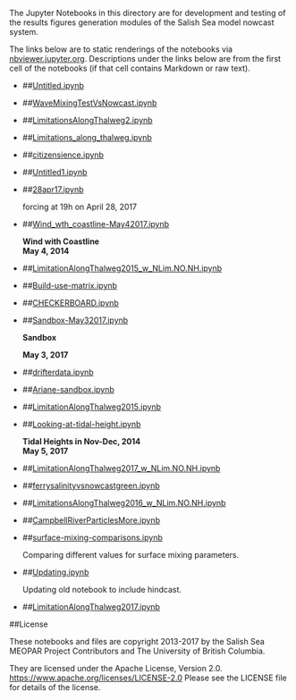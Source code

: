 The Jupyter Notebooks in this directory are for development and testing of
the results figures generation modules of the Salish Sea model nowcast system.

The links below are to static renderings of the notebooks via
[nbviewer.jupyter.org](https://nbviewer.jupyter.org/).
Descriptions under the links below are from the first cell of the notebooks
(if that cell contains Markdown or raw text).

* ##[Untitled.ipynb](https://nbviewer.jupyter.org/urls/bitbucket.org/salishsea/analysis-vicky/raw/tip/notebooks/Untitled.ipynb)  
    
* ##[WaveMixingTestVsNowcast.ipynb](https://nbviewer.jupyter.org/urls/bitbucket.org/salishsea/analysis-vicky/raw/tip/notebooks/WaveMixingTestVsNowcast.ipynb)  
    
* ##[LimitationsAlongThalweg2.ipynb](https://nbviewer.jupyter.org/urls/bitbucket.org/salishsea/analysis-vicky/raw/tip/notebooks/LimitationsAlongThalweg2.ipynb)  
    
* ##[Limitations_along_thalweg.ipynb](https://nbviewer.jupyter.org/urls/bitbucket.org/salishsea/analysis-vicky/raw/tip/notebooks/Limitations_along_thalweg.ipynb)  
    
* ##[citizensience.ipynb](https://nbviewer.jupyter.org/urls/bitbucket.org/salishsea/analysis-vicky/raw/tip/notebooks/citizensience.ipynb)  
    
* ##[Untitled1.ipynb](https://nbviewer.jupyter.org/urls/bitbucket.org/salishsea/analysis-vicky/raw/tip/notebooks/Untitled1.ipynb)  
    
* ##[28apr17.ipynb](https://nbviewer.jupyter.org/urls/bitbucket.org/salishsea/analysis-vicky/raw/tip/notebooks/28apr17.ipynb)  
    
    forcing at 19h on April 28, 2017  

* ##[Wind_wth_coastline-May42017.ipynb](https://nbviewer.jupyter.org/urls/bitbucket.org/salishsea/analysis-vicky/raw/tip/notebooks/Wind_wth_coastline-May42017.ipynb)  
    
    **Wind with Coastline**  
    **May 4, 2014**  

* ##[LimitationAlongThalweg2015_w_NLim.NO.NH.ipynb](https://nbviewer.jupyter.org/urls/bitbucket.org/salishsea/analysis-vicky/raw/tip/notebooks/LimitationAlongThalweg2015_w_NLim.NO.NH.ipynb)  
    
* ##[Build-use-matrix.ipynb](https://nbviewer.jupyter.org/urls/bitbucket.org/salishsea/analysis-vicky/raw/tip/notebooks/Build-use-matrix.ipynb)  
    
* ##[CHECKERBOARD.ipynb](https://nbviewer.jupyter.org/urls/bitbucket.org/salishsea/analysis-vicky/raw/tip/notebooks/CHECKERBOARD.ipynb)  
    
* ##[Sandbox-May32017.ipynb](https://nbviewer.jupyter.org/urls/bitbucket.org/salishsea/analysis-vicky/raw/tip/notebooks/Sandbox-May32017.ipynb)  
    
    **Sandbox**  
      
    **May 3, 2017**  
      


* ##[drifterdata.ipynb](https://nbviewer.jupyter.org/urls/bitbucket.org/salishsea/analysis-vicky/raw/tip/notebooks/drifterdata.ipynb)  
    
* ##[Ariane-sandbox.ipynb](https://nbviewer.jupyter.org/urls/bitbucket.org/salishsea/analysis-vicky/raw/tip/notebooks/Ariane-sandbox.ipynb)  
    
* ##[LimitationAlongThalweg2015.ipynb](https://nbviewer.jupyter.org/urls/bitbucket.org/salishsea/analysis-vicky/raw/tip/notebooks/LimitationAlongThalweg2015.ipynb)  
    
* ##[Looking-at-tidal-height.ipynb](https://nbviewer.jupyter.org/urls/bitbucket.org/salishsea/analysis-vicky/raw/tip/notebooks/Looking-at-tidal-height.ipynb)  
    
    **Tidal Heights in Nov-Dec, 2014**  
    **May 5, 2017**  

* ##[LimitationAlongThalweg2017_w_NLim.NO.NH.ipynb](https://nbviewer.jupyter.org/urls/bitbucket.org/salishsea/analysis-vicky/raw/tip/notebooks/LimitationAlongThalweg2017_w_NLim.NO.NH.ipynb)  
    
* ##[ferrysalinityvsnowcastgreen.ipynb](https://nbviewer.jupyter.org/urls/bitbucket.org/salishsea/analysis-vicky/raw/tip/notebooks/ferrysalinityvsnowcastgreen.ipynb)  
    
* ##[LimitationsAlongThalweg2016_w_NLim.NO.NH.ipynb](https://nbviewer.jupyter.org/urls/bitbucket.org/salishsea/analysis-vicky/raw/tip/notebooks/LimitationsAlongThalweg2016_w_NLim.NO.NH.ipynb)  
    
* ##[CampbellRiverParticlesMore.ipynb](https://nbviewer.jupyter.org/urls/bitbucket.org/salishsea/analysis-vicky/raw/tip/notebooks/CampbellRiverParticlesMore.ipynb)  
    
* ##[surface-mixing-comparisons.ipynb](https://nbviewer.jupyter.org/urls/bitbucket.org/salishsea/analysis-vicky/raw/tip/notebooks/surface-mixing-comparisons.ipynb)  
    
    Comparing different values for surface mixing parameters.   

* ##[Updating.ipynb](https://nbviewer.jupyter.org/urls/bitbucket.org/salishsea/analysis-vicky/raw/tip/notebooks/Updating.ipynb)  
    
    Updating old notebook to include hindcast.  

* ##[LimitationAlongThalweg2017.ipynb](https://nbviewer.jupyter.org/urls/bitbucket.org/salishsea/analysis-vicky/raw/tip/notebooks/LimitationAlongThalweg2017.ipynb)  
    

##License

These notebooks and files are copyright 2013-2017
by the Salish Sea MEOPAR Project Contributors
and The University of British Columbia.

They are licensed under the Apache License, Version 2.0.
https://www.apache.org/licenses/LICENSE-2.0
Please see the LICENSE file for details of the license.
